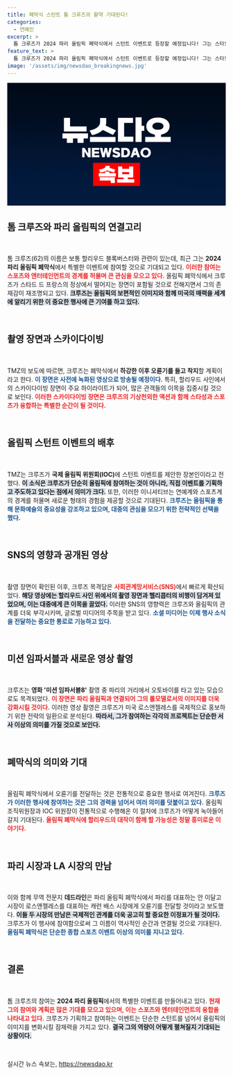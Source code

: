 ```yaml
---
title: 폐막식 스턴트 톰 크루즈의 활약 기대된다!
categories:
  - 연예인
excerpt: >
  톰 크루즈가 2024 파리 올림픽 폐막식에서 스턴트 이벤트로 등장할 예정입니다! 그는 스타드 드 프랑스에서 하강 후 오륜기를 들고 축제를 더욱 화려하게 꾸미고, LA의 할리우드 사인에서의 비행 장면도 포함된다고 합니다. 크루즈의 다이내믹한 순간이 기대됩니다!
feature_text: >
  톰 크루즈가 2024 파리 올림픽 폐막식에서 스턴트 이벤트로 등장할 예정입니다! 그는 스타드 드 프랑스에서 하강 후 오륜기를 들고 축제를 더욱 화려하게 꾸미고, LA의 할리우드 사인에서의 비행 장면도 포함된다고 합니다. 크루즈의 다이내믹한 순간이 기대됩니다!
image: '/assets/img/newsdao_breakingnews.jpg'
---
```


<p><img src="/assets/img/newsdao_breakingnews.jpg" alt="pcversion 속보" /></p>

<h2 data-ke-size="size26">톰 크루즈와 파리 올림픽의 연결고리</h2>

<p data-ke-size="size16">&nbsp;</p>

<p>톰 크루즈(62)의 이름은 보통 할리우드 블록버스터와 관련이 있는데, 최근 그는 <strong>2024 파리 올림픽 폐막식</strong>에서 특별한 이벤트에 참여할 것으로 기대되고 있다. <b><span style="color: #ee2323;">이러한 참여는 스포츠와 엔터테인먼트의 경계를 허물며 큰 관심을 모으고 있다.</span></b> 올림픽 폐막식에서 크루즈가 스타드 드 프랑스의 정상에서 떨어지는 장면이 포함될 것으로 전해지면서 그의 존재감이 재조명되고 있다. <b><span style="background-color: #21538527;">크루즈는 올림픽의 보편적인 이미지와 함께 미국의 매력을 세계에 알리기 위한 이 중요한 행사에 큰 기여를 하고 있다.</span></b></p>

<p data-ke-size="size16">&nbsp;</p>

<h2 data-ke-size="size26">촬영 장면과 스카이다이빙</h2>

<p data-ke-size="size16">&nbsp;</p>

<p>TMZ의 보도에 따르면, 크루즈는 폐막식에서 <strong>하강한 이후 오륜기를 들고 착지</strong>할 계획이라고 한다. <b><span style="color: #1a5490;">이 장면은 사전에 녹화된 영상으로 방송될 예정이다.</span></b> 특히, 할리우드 사인에서의 스카이다이빙 장면이 주요 하이라이트가 되어, 많은 관객들의 이목을 집중시킬 것으로 보인다. <b><span style="color: #ee2323;">이러한 스카이다이빙 장면은 크루즈의 기상천외한 액션과 함께 스타성과 스포츠가 융합하는 특별한 순간이 될 것이다.</span></b></p>

<p data-ke-size="size16">&nbsp;</p>

<h2 data-ke-size="size26">올림픽 스턴트 이벤트의 배후</h2>

<p data-ke-size="size16">&nbsp;</p>

<p>TMZ는 크루즈가 <strong>국제 올림픽 위원회(IOC)</strong>에 스턴트 이벤트를 제안한 장본인이라고 전했다. <b><span style="background-color: #21538527;">이 소식은 크루즈가 단순히 올림픽에 참여하는 것이 아니라, 직접 이벤트를 기획하고 주도하고 있다는 점에서 의미가 크다.</span></b> 또한, 이러한 이니셔티브는 연예계와 스포츠계의 경계를 허물며 새로운 형태의 경험을 제공할 것으로 기대된다. <b><span style="color: #1a5490;">크루즈는 올림픽을 통해 문화예술의 중요성을 강조하고 있으며, 대중의 관심을 모으기 위한 전략적인 선택을 했다.</span></b></p>

<p data-ke-size="size16">&nbsp;</p>

<h2 data-ke-size="size26">SNS의 영향과 공개된 영상</h2>

<p data-ke-size="size16">&nbsp;</p>

<p>촬영 장면이 확인된 이후, 크루즈 목격담은 <b><span style="color: #ee2323;">사회관계망서비스(SNS)</span></b>에서 빠르게 확산되었다. <b><span style="background-color: #21538527;">해당 영상에는 할리우드 사인 위에서의 촬영 장면과 헬리콥터의 비행이 담겨져 있었으며, 이는 대중에게 큰 이목을 끌었다.</span></b> 이러한 SNS의 영향력은 크루즈와 올림픽의 관계를 더욱 부각시키며, 글로벌 미디어의 주목을 받고 있다. <b><span style="color: #1a5490;">소셜 미디어는 이제 행사 소식을 전달하는 중요한 통로로 기능하고 있다.</span></b></p>

<p data-ke-size="size16">&nbsp;</p>

<h2 data-ke-size="size26">미션 임파서블과 새로운 영상 촬영</h2>

<p data-ke-size="size16">&nbsp;</p>

<p>크루즈는 <strong>영화 '미션 임파서블8'</strong> 촬영 중 파리의 거리에서 오토바이를 타고 있는 모습으로도 목격되었다. <b><span style="color: #ee2323;">이 장면은 파리 올림픽과 연결되어 그의 롤모델로서의 이미지를 더욱 강화시킬 것이다.</span></b> 이러한 영상 촬영은 크루즈가 미국 로스앤젤레스를 국제적으로 홍보하기 위한 전략의 일환으로 분석된다. <b><span style="background-color: #21538527;">따라서, 그가 참여하는 각각의 프로젝트는 단순한 서사 이상의 의미를 가질 것으로 보인다.</span></b></p>

<p data-ke-size="size16">&nbsp;</p>

<h2 data-ke-size="size26">폐막식의 의미와 기대</h2>

<p data-ke-size="size16">&nbsp;</p>

<p>올림픽 폐막식에서 오륜기를 전달하는 것은 전통적으로 중요한 행사로 여겨진다. <b><span style="color: #1a5490;">크루즈가 이러한 행사에 참여하는 것은 그의 경력을 넘어서 여러 의미를 덧붙이고 있다.</span></b> 올림픽 조직위원장과 IOC 위원장이 전통적으로 수행해온 이 절차에 크루즈가 어떻게 녹아들어갈지 기대된다. <b><span style="color: #ee2323;">올림픽 폐막식에 할리우드의 대작이 함께 할 가능성은 정말 흥미로운 이야기다.</span></b></p>

<p data-ke-size="size16">&nbsp;</p>

<h2 data-ke-size="size26">파리 시장과 LA 시장의 만남</h2>

<p data-ke-size="size16">&nbsp;</p>

<p>이와 함께 무역 전문지 <strong>데드라인</strong>은 파리 올림픽 폐막식에서 파리를 대표하는 안 이달고 시장이 로스앤젤레스를 대표하는 캐런 배스 시장에게 오륜기를 전달할 것이라고 보도했다. <b><span style="background-color: #21538527;">이들 두 시장의 만남은 국제적인 관계를 더욱 공고히 할 중요한 이정표가 될 것이다.</span></b> 크루즈가 이 행사에 참여함으로써 그 이름이 역사적인 순간과 연결될 것으로 기대된다. <b><span style="color: #1a5490;">올림픽 폐막식은 단순한 종합 스포츠 이벤트 이상의 의미를 지니고 있다.</span></b></p>

<p data-ke-size="size16">&nbsp;</p>

<h2 data-ke-size="size26">결론</h2>

<p data-ke-size="size16">&nbsp;</p>

<p>톰 크루즈의 참여는 <strong>2024 파리 올림픽</strong>에서의 특별한 이벤트를 만들어내고 있다. <b><span style="color: #ee2323;">현재 그의 참여와 계획은 많은 기대를 모으고 있으며, 이는 스포츠와 엔터테인먼트의 융합을 나타내고 있다.</span></b> 크루즈가 기획하고 참여하는 이벤트는 단순한 스턴트를 넘어서 올림픽의 이미지를 변화시킬 잠재력을 가지고 있다. <b><span style="background-color: #21538527;">결국 그의 역량이 어떻게 펼쳐질지 기대되는 상황이다.</span></b> </p>

<p data-ke-size="size16">&nbsp;</p>
실시간 뉴스 속보는, <a href="https://newsdao.kr" rel="dofollow">https://newsdao.kr</a>


